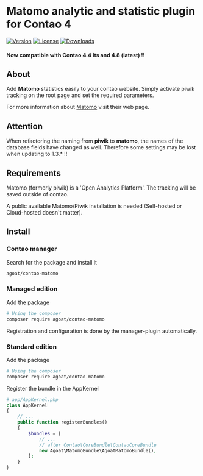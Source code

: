 # Matomo analytic and statistic plugin for Contao 4

[![Version](https://img.shields.io/packagist/v/agoat/contao-matomo.svg?style=flat-square)](http://packagist.org/packages/agoat/contao-matomo)
[![License](https://img.shields.io/packagist/l/agoat/contao-matomo.svg?style=flat-square)](http://packagist.org/packages/agoat/contao-matomo)
[![Downloads](https://img.shields.io/packagist/dt/agoat/contao-matomo.svg?style=flat-square)](http://packagist.org/packages/agoat/contao-matomo)

#### Now compatible with Contao 4.4 lts and 4.8 (latest) !!

## About
Add **Matomo** statistics easily to your contao website. Simply activate piwik tracking on the root page and set the required parameters.

For more information about [Matomo] visit their web page.

[Matomo]: https://matomo.org/

## Attention
When refactoring the naming from **piwik** to **matomo**, the names of the database fields have changed as well. Therefore some settings may be lost when updating to 1.3.* !!

## Requirements
Matomo (formerly piwik) is a 'Open Analytics Platform'. The tracking will be saved outside of contao.

A public available Matomo/Piwik installation is needed (Self-hosted or Cloud-hosted doesn't matter).

## Install
### Contao manager
Search for the package and install it
```bash
agoat/contao-matomo
```

### Managed edition
Add the package
```bash
# Using the composer
composer require agoat/contao-matomo
```
Registration and configuration is done by the manager-plugin automatically.

### Standard edition
Add the package
```bash
# Using the composer
composer require agoat/contao-matomo
```
Register the bundle in the AppKernel
```php
# app/AppKernel.php
class AppKernel
{
    // ...
    public function registerBundles()
    {
        $bundles = [
            // ...
            // after Contao\CoreBundle\ContaoCoreBundle
            new Agoat\MatomoBundle\AgoatMatomoBundle(),
        ];
    }
}
```

